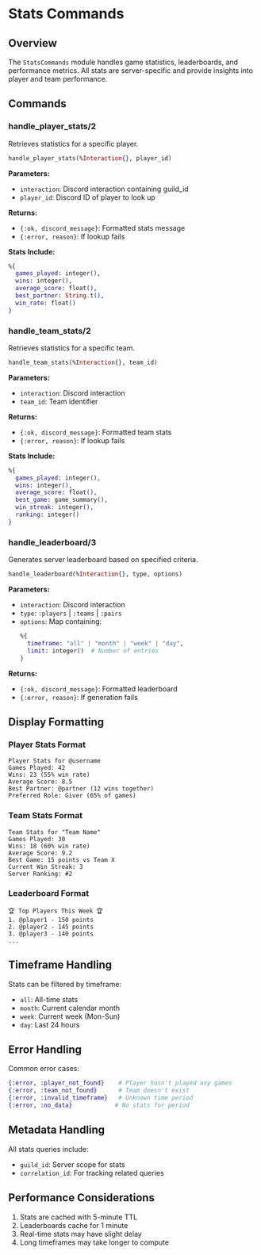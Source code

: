 # Stats Commands

## Overview
The `StatsCommands` module handles game statistics, leaderboards, and performance metrics. All stats are server-specific and provide insights into player and team performance.

## Commands

### handle_player_stats/2
Retrieves statistics for a specific player.

```elixir
handle_player_stats(%Interaction{}, player_id)
```

**Parameters:**
- `interaction`: Discord interaction containing guild_id
- `player_id`: Discord ID of player to look up

**Returns:**
- `{:ok, discord_message}`: Formatted stats message
- `{:error, reason}`: If lookup fails

**Stats Include:**
```elixir
%{
  games_played: integer(),
  wins: integer(),
  average_score: float(),
  best_partner: String.t(),
  win_rate: float()
}
```

### handle_team_stats/2
Retrieves statistics for a specific team.

```elixir
handle_team_stats(%Interaction{}, team_id)
```

**Parameters:**
- `interaction`: Discord interaction
- `team_id`: Team identifier

**Returns:**
- `{:ok, discord_message}`: Formatted team stats
- `{:error, reason}`: If lookup fails

**Stats Include:**
```elixir
%{
  games_played: integer(),
  wins: integer(),
  average_score: float(),
  best_game: game_summary(),
  win_streak: integer(),
  ranking: integer()
}
```

### handle_leaderboard/3
Generates server leaderboard based on specified criteria.

```elixir
handle_leaderboard(%Interaction{}, type, options)
```

**Parameters:**
- `interaction`: Discord interaction
- `type`: `:players` | `:teams` | `:pairs`
- `options`: Map containing:
  ```elixir
  %{
    timeframe: "all" | "month" | "week" | "day",
    limit: integer()  # Number of entries
  }
  ```

**Returns:**
- `{:ok, discord_message}`: Formatted leaderboard
- `{:error, reason}`: If generation fails

## Display Formatting

### Player Stats Format
```
Player Stats for @username
Games Played: 42
Wins: 23 (55% win rate)
Average Score: 8.5
Best Partner: @partner (12 wins together)
Preferred Role: Giver (65% of games)
```

### Team Stats Format
```
Team Stats for "Team Name"
Games Played: 30
Wins: 18 (60% win rate)
Average Score: 9.2
Best Game: 15 points vs Team X
Current Win Streak: 3
Server Ranking: #2
```

### Leaderboard Format
```
🏆 Top Players This Week 🏆
1. @player1 - 150 points
2. @player2 - 145 points
3. @player3 - 140 points
...
```

## Timeframe Handling

Stats can be filtered by timeframe:
- `all`: All-time stats
- `month`: Current calendar month
- `week`: Current week (Mon-Sun)
- `day`: Last 24 hours

## Error Handling

Common error cases:
```elixir
{:error, :player_not_found}    # Player hasn't played any games
{:error, :team_not_found}      # Team doesn't exist
{:error, :invalid_timeframe}   # Unknown time period
{:error, :no_data}            # No stats for period
```

## Metadata Handling

All stats queries include:
- `guild_id`: Server scope for stats
- `correlation_id`: For tracking related queries

## Performance Considerations

1. Stats are cached with 5-minute TTL
2. Leaderboards cache for 1 minute
3. Real-time stats may have slight delay
4. Long timeframes may take longer to compute 